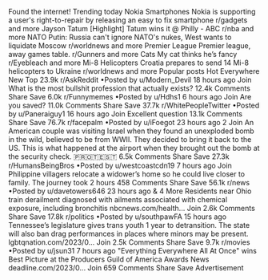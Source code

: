 Found the internet!
Trending today
Nokia Smartphones
Nokia is supporting a user's right-to-repair by releasing an easy to fix smartphone
r/gadgets and more
Jayson Tatum
[Highlight] Tatum wins it @ Philly - ABC
r/nba and more
NATO
Putin: Russia can't ignore NATO's nukes, West wants to liquidate Moscow
r/worldnews and more
Premier League
Premier league, away games table.
r/Gunners and more
Cats
My cat thinks he’s fancy
r/Eyebleach and more
Mi-8 Helicopters
Croatia prepares to send 14 Mi-8 helicopters to Ukraine
r/worldnews and more
Popular posts
Hot
Everywhere
New
Top
23.9k
r/AskReddit
•Posted by
u/Modern_Devil
18 hours ago
Join
What is the most bullshit profession that actually exists?
12.4k Comments
Share
Save
6.0k
r/Funnymemes
•Posted by
u/Hdhs1
6 hours ago
Join
Are you saved?
11.0k Comments
Share
Save
37.7k
r/WhitePeopleTwitter
•Posted by
u/Paneraiguy1
16 hours ago
Join
Excellent question
13.1k Comments
Share
Save
76.7k
r/facepalm
•Posted by
u/iFoegot
23 hours ago
2
Join
An American couple was visiting Israel when they found an unexploded bomb in the wild, believed to be from WWII. They decided to bring it back to the US. This is what happened at the airport when they brought out the bomb at the security check.
🇵​🇷​🇴​🇹​🇪​🇸​🇹​
6.5k Comments
Share
Save
27.3k
r/HumansBeingBros
•Posted by
u/westcoastcdn19
7 hours ago
Join
Philippine villagers relocate a widower’s home so he could live closer to family. The journey took 2 hours
458 Comments
Share
Save
56.1k
r/news
•Posted by
u/davetowers646
23 hours ago
& 4 More
Residents near Ohio train derailment diagnosed with ailments associated with chemical exposure, including bronchitis
nbcnews.com/health...
Join
2.6k Comments
Share
Save
17.8k
r/politics
•Posted by
u/southpawFA
15 hours ago
Tennessee’s legislature gives trans youth 1 year to detransition. The state will also ban drag performances in places where minors may be present.
lgbtqnation.com/2023/0...
Join
2.5k Comments
Share
Save
9.7k
r/movies
•Posted by
u/jsun31
7 hours ago
"Everything Everywhere All At Once" wins Best Picture at the Producers Guild of America Awards
News
deadline.com/2023/0...
Join
659 Comments
Share
Save
Advertisement